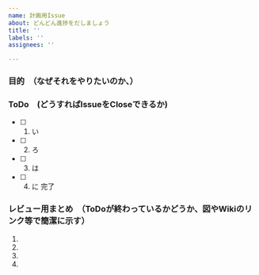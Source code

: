 ```yaml
---
name: 計画用Issue
about: どんどん進捗をだしましょう
title: ''
labels: ''
assignees: ''

---
```


### 目的　（なぜそれをやりたいのか、）

### ToDo　(どうすればIssueをCloseできるか)
 - [ ] 1. い
 - [ ] 2. ろ
 - [ ] 3. は
 - [ ] 4. に
完了

### レビュー用まとめ　（ToDoが終わっているかどうか、図やWikiのリンク等で簡潔に示す）
1.
2.
3.
4.
